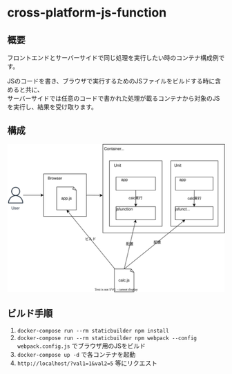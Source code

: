 # cross-platform-js-function

## 概要

フロントエンドとサーバーサイドで同じ処理を実行したい時のコンテナ構成例です。

JSのコードを書き、ブラウザで実行するためのJSファイルをビルドする時に含めると共に、  
サーバーサイドでは任意のコードで書かれた処理が載るコンテナから対象のJSを実行し、結果を受け取ります。

## 構成

![構成図](https://raw.githubusercontent.com/shinjiroy/cross-platform-js-function/main/diag.drawio.svg)

## ビルド手順

1. `docker-compose run --rm staticbuilder npm install`
2. `docker-compose run --rm staticbuilder npm webpack --config webpack.config.js` でブラウザ用のJSをビルド
3. `docker-compose up -d` で各コンテナを起動
4. `http://localhost/?val1=1&val2=5` 等にリクエスト
